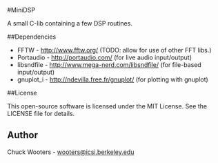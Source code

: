 #MiniDSP

A small C-lib containing a few  DSP routines.

##Dependencies

* FFTW - http://www.fftw.org/ (TODO: allow for use of other FFT libs.)
* Portaudio - http://portaudio.com/ (for live audio input/output)
* libsndfile - http://www.mega-nerd.com/libsndfile/ (for file-based input/output)
* gnuplot_i - http://ndevilla.free.fr/gnuplot/ (for plotting with gnuplot)

##License

This open-source software is licensed under the MIT License. See the
LICENSE file for details.

## Author
Chuck Wooters - <wooters@icsi.berkeley.edu>
